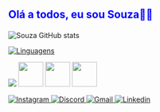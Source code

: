 ## <p style="color: blue">Olá a todos, eu sou Souza🧑‍💻</p>

![Souza GitHub stats](https://github-readme-stats.vercel.app/api?username=zinfex&show_icons=true&theme=dark)

[![Linguagens](https://github-readme-stats.vercel.app/api/top-langs/?username=zinfex&layout=compact&theme=midnight-purple)](https://github.com/zinfex)



<img height=~50vh 
src="https://cdn.jsdelivr.net/gh/devicons/devicon/icons/javascript/javascript-original.svg" />
<img height="50vh"
src="https://cdn.jsdelivr.net/gh/devicons/devicon/icons/python/python-original.svg" />
<img height="50vh"
src="https://cdn.jsdelivr.net/gh/devicons/devicon/icons/html5/html5-original.svg" />
<img height="50vh"
src="https://cdn.jsdelivr.net/gh/devicons/devicon/icons/css3/css3-original.svg" />

<a href="https://www.instagram.com/thurzinx85/" target="_blank">
<img alt='Instagram' src='https://img.shields.io/badge/Instagram-100000?style=for-the-badge&logo=Instagram&logoColor=white&labelColor=000000&color=black'/>
</a>

<a href="https://discord.com/users/367483436497108992" target="_blank">
<img alt='Discord' src='https://img.shields.io/badge/Discord-100000?style=for-the-badge&logo=Discord&logoColor=white&labelColor=000000&color=black'/>
</a>

<a href = "mailto:zinfegr@gmail.com">
  <img alt='Gmail' src='https://img.shields.io/badge/GMAIl-100000?style=for-the-badge&logo=Gmail&logoColor=white&labelColor=000000&color=black'/>
</a>

<a href="https://www.linkedin.com/in/arthur-rocha-b50533262/" target="_blank">
  <img alt='Linkedin' src='https://img.shields.io/badge/Linkedin-100000?style=for-the-badge&logo=Linkedin&logoColor=white&labelColor=000000&color=black'/>
</a> 
  
</div>
